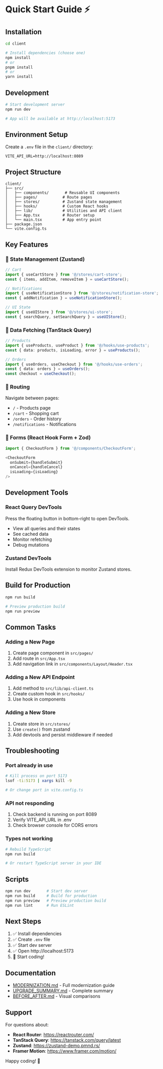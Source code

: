 # Quick Start Guide ⚡

## Installation

```bash
cd client

# Install dependencies (choose one)
npm install
# or
pnpm install
# or
yarn install
```

## Development

```bash
# Start development server
npm run dev

# App will be available at http://localhost:5173
```

## Environment Setup

Create a `.env` file in the `client/` directory:

```env
VITE_API_URL=http://localhost:8089
```

## Project Structure

```
client/
├── src/
│   ├── components/       # Reusable UI components
│   ├── pages/           # Route pages
│   ├── stores/          # Zustand state management
│   ├── hooks/           # Custom React hooks
│   ├── lib/             # Utilities and API client
│   ├── App.tsx          # Router setup
│   └── main.tsx         # App entry point
├── package.json
└── vite.config.ts
```

## Key Features

### 🛒 State Management (Zustand)

```typescript
// Cart
import { useCartStore } from '@/stores/cart-store';
const { items, addItem, removeItem } = useCartStore();

// Notifications
import { useNotificationStore } from '@/stores/notification-store';
const { addNotification } = useNotificationStore();

// UI State
import { useUIStore } from '@/stores/ui-store';
const { searchQuery, setSearchQuery } = useUIStore();
```

### 📡 Data Fetching (TanStack Query)

```typescript
// Products
import { useProducts, useProduct } from '@/hooks/use-products';
const { data: products, isLoading, error } = useProducts();

// Orders
import { useOrders, useCheckout } from '@/hooks/use-orders';
const { data: orders } = useOrders();
const checkout = useCheckout();
```

### 🎯 Routing

Navigate between pages:
- `/` - Products page
- `/cart` - Shopping cart
- `/orders` - Order history
- `/notifications` - Notifications

### 📝 Forms (React Hook Form + Zod)

```typescript
import { CheckoutForm } from '@/components/CheckoutForm';

<CheckoutForm
  onSubmit={handleSubmit}
  onCancel={handleCancel}
  isLoading={isLoading}
/>
```

## Development Tools

### React Query DevTools

Press the floating button in bottom-right to open DevTools.
- View all queries and their states
- See cached data
- Monitor refetching
- Debug mutations

### Zustand DevTools

Install Redux DevTools extension to monitor Zustand stores.

## Build for Production

```bash
npm run build

# Preview production build
npm run preview
```

## Common Tasks

### Adding a New Page

1. Create page component in `src/pages/`
2. Add route in `src/App.tsx`
3. Add navigation link in `src/components/Layout/Header.tsx`

### Adding a New API Endpoint

1. Add method to `src/lib/api-client.ts`
2. Create custom hook in `src/hooks/`
3. Use hook in components

### Adding a New Store

1. Create store in `src/stores/`
2. Use `create()` from zustand
3. Add devtools and persist middleware if needed

## Troubleshooting

### Port already in use
```bash
# Kill process on port 5173
lsof -ti:5173 | xargs kill -9

# Or change port in vite.config.ts
```

### API not responding
1. Check backend is running on port 8089
2. Verify VITE_API_URL in .env
3. Check browser console for CORS errors

### Types not working
```bash
# Rebuild TypeScript
npm run build

# Or restart TypeScript server in your IDE
```

## Scripts

```bash
npm run dev       # Start dev server
npm run build     # Build for production
npm run preview   # Preview production build
npm run lint      # Run ESLint
```

## Next Steps

1. ✅ Install dependencies
2. ✅ Create `.env` file
3. ✅ Start dev server
4. ✅ Open http://localhost:5173
5. 🎉 Start coding!

## Documentation

- [MODERNIZATION.md](./MODERNIZATION.md) - Full modernization guide
- [UPGRADE_SUMMARY.md](./UPGRADE_SUMMARY.md) - Complete summary
- [BEFORE_AFTER.md](./BEFORE_AFTER.md) - Visual comparisons

## Support

For questions about:
- **React Router**: https://reactrouter.com/
- **TanStack Query**: https://tanstack.com/query/latest
- **Zustand**: https://zustand-demo.pmnd.rs/
- **Framer Motion**: https://www.framer.com/motion/

Happy coding! 🚀


